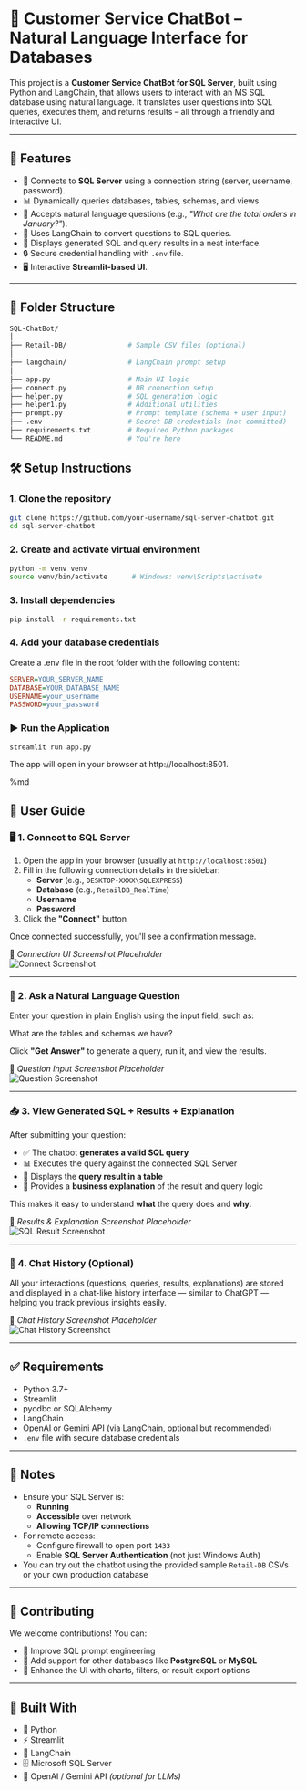 # 🧠 Customer Service ChatBot – Natural Language Interface for Databases

This project is a **Customer Service ChatBot for SQL Server**, built using Python and LangChain, that allows users to interact with an MS SQL database using natural language. It translates user questions into SQL queries, executes them, and returns results – all through a friendly and interactive UI.

---

## 🚀 Features

- 🔗 Connects to **SQL Server** using a connection string (server, username, password).
- 📊 Dynamically queries databases, tables, schemas, and views.
- 💬 Accepts natural language questions (e.g., _"What are the total orders in January?"_).
- 🧠 Uses LangChain to convert questions to SQL queries.
- 📄 Displays generated SQL and query results in a neat interface.
- 🔒 Secure credential handling with `.env` file.
- 🖥️ Interactive **Streamlit-based UI**.

---

## 📁 Folder Structure
```bash
SQL-ChatBot/
│
├── Retail-DB/               # Sample CSV files (optional)
│
├── langchain/               # LangChain prompt setup
│
├── app.py                   # Main UI logic
├── connect.py               # DB connection setup
├── helper.py                # SQL generation logic
├── helper1.py               # Additional utilities
├── prompt.py                # Prompt template (schema + user input)
├── .env                     # Secret DB credentials (not committed)
├── requirements.txt         # Required Python packages
└── README.md                # You're here
```
## 🛠️ Setup Instructions

### 1. Clone the repository

```bash
git clone https://github.com/your-username/sql-server-chatbot.git
cd sql-server-chatbot
```
### 2. Create and activate virtual environment
```bash
python -m venv venv
source venv/bin/activate      # Windows: venv\Scripts\activate
```
### 3. Install dependencies
```bash
pip install -r requirements.txt
```
### 4. Add your database credentials
Create a .env file in the root folder with the following content:
```ini
SERVER=YOUR_SERVER_NAME
DATABASE=YOUR_DATABASE_NAME
USERNAME=your_username
PASSWORD=your_password
```
### ▶️ Run the Application
```bash
streamlit run app.py
```
The app will open in your browser at http://localhost:8501.

%md

## 📘 User Guide

### 🖥️ 1. Connect to SQL Server

1. Open the app in your browser (usually at `http://localhost:8501`)
2. Fill in the following connection details in the sidebar:
   - **Server** (e.g., `DESKTOP-XXXX\SQLEXPRESS`)
   - **Database** (e.g., `RetailDB_RealTime`)
   - **Username**
   - **Password**
3. Click the **"Connect"** button

Once connected successfully, you'll see a confirmation message.

📸 _Connection UI Screenshot Placeholder_  
![Connect Screenshot](image-1.png)

---

### 💬 2. Ask a Natural Language Question

Enter your question in plain English using the input field, such as:

What are the tables and schemas we have?

Click **"Get Answer"** to generate a query, run it, and view the results.

📸 _Question Input Screenshot Placeholder_  
![Question Screenshot](image-2.png)

---

### 📤 3. View Generated SQL + Results + Explanation

After submitting your question:

- ✅ The chatbot **generates a valid SQL query**
- 📊 Executes the query against the connected SQL Server
- 📄 Displays the **query result in a table**
- 🧠 Provides a **business explanation** of the result and query logic

This makes it easy to understand **what** the query does and **why**.

📸 _Results & Explanation Screenshot Placeholder_  
![SQL Result Screenshot](image-2.png)

---

### 🧾 4. Chat History (Optional)

All your interactions (questions, queries, results, explanations) are stored and displayed in a chat-like history interface — similar to ChatGPT — helping you track previous insights easily.

📸 _Chat History Screenshot Placeholder_  
![Chat History Screenshot](image-3.png)

---

## ✅ Requirements

- Python 3.7+
- Streamlit
- pyodbc or SQLAlchemy
- LangChain
- OpenAI or Gemini API (via LangChain, optional but recommended)
- `.env` file with secure database credentials

---

## 🔐 Notes

- Ensure your SQL Server is:
  - **Running**
  - **Accessible** over network
  - **Allowing TCP/IP connections**
- For remote access:
  - Configure firewall to open port `1433`
  - Enable **SQL Server Authentication** (not just Windows Auth)
- You can try out the chatbot using the provided sample `Retail-DB` CSVs or your own production database

---

## 🤝 Contributing

We welcome contributions! You can:

- 🔧 Improve SQL prompt engineering
- 🧩 Add support for other databases like **PostgreSQL** or **MySQL**
- 🎨 Enhance the UI with charts, filters, or result export options

---

## 🧱 Built With

- 🐍 Python  
- ⚡ Streamlit  
- 🧠 LangChain  
- 🗄️ Microsoft SQL Server  
- 🤖 OpenAI / Gemini API *(optional for LLMs)*
